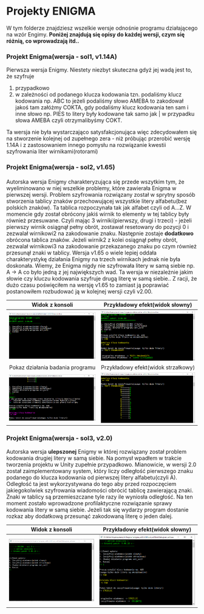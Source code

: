 # Projekty ENIGMA

W tym folderze znajdziesz wszelkie wersje odnośnie programu działającego na wzór Engimy.
__Poniżej znajdują się opisy do każdej wersji, czym się różnią, co wprowadzają itd..__

### Projekt Enigma(wersja - sol1, v1.14A) ###
Pierwsza wersja Enigmy. Niestety niezbyt skuteczna gdyż jej wadą jest to, że szyfruje
1) przypadkowo
2) w zależności od podanego klucza kodowania tzn. podaliśmy klucz kodowania np. ABC
to jeżeli podaliśmy słowo AMEBA to zakodował jakoś tam załóżmy COKTA, gdy podaliśmy
klucz kodowania ten sam i inne słowo np. PIES to litery były kodowane tak samo jak |
w przypadku słowa AMEBA czyli otrzymalibyśmy COKT.

Ta wersja nie była wystarczająco satysfakcjonująca więc zdecydowałem się na stworzenie
kolejnej od zupełnego zera - niż próbując przerobić wersję 1.14A i z zastosowaniem innego
pomysłu na rozwiązanie kwestii szyfrowania liter wirnikami(rotorami)

### Projekt Enigma(wersja - sol2, v1.65) ###
#### 
Autorska wersja Enigmy charakteryzująca się przede wszytkim tym, że wyeliminowano w 
niej wszelkie problemy, które zawierała Enigma w pierwszej wersji. Problem szyfrowania
rozwiązany został w sprytny sposób stworzenia tablicy znaków przechowującej wszystkie
litery alfabetu(bez polskich znaków). Ta tablica rozpoczynała tak jak alfabet czyli 
od A...Z. W momencie gdy został obrócony jakiś wirnik to elementy w tej tablicy były
również przesuwane. Czyli mając 3 wirniki(pierwszy, drugi i trzeci) - jeżeli pierwszy
wirnik osiągnął pełny obrót, zostawał resetowany do pozycji 0 i zezwalał wirnikowi2 na
zakodowanie znaku. Następnie zostaje __dodatkowo__ obrócona tablica znaków. Jeżeli wirnik2
z kolei osiągnął pełny obrót, zezwalał wirnikowi3 na zakodowanie przekazanego znaku po
czym również przesunął znaki w tablicy. Wersja v1.65 o wiele lepiej oddała charakterystykę
działania Enigmy na trzech wirnikach jednak nie była doskonała. Wiemy, że Enigma nigdy nie
szyfrowała litery w samą siebie np. A -> A co było jedną z jej największych wad. Ta wersja
w niezależnie jakim słowie czy kluczu kodowania szyfruje drugą literę w samą siebie.. Z 
racji, że dużo czasu poświęciłem na wersję v1.65 to zamiast ją poprawiać postanowiłem
rozbudować ją w kolejnej wersji czyli v2.00.


Widok z konsoli                                   |   Przykładowy efekt(widok słowny)
:------------------------------------------------:|:------------------------------------------------:
![error](https://github.com/trolit/Kryptosystemy/blob/master/images/enigma_menu.PNG) | ![error](https://github.com/trolit/Kryptosystemy/blob/master/images/enigma_szyfr01.PNG)
Pokaz działania badania programu                  |   Przykładowy efekt(widok strzałkowy)
![error](https://github.com/trolit/Kryptosystemy/blob/master/images/enigma_gif.gif) | ![error](https://github.com/trolit/Kryptosystemy/blob/master/images/enigma_szyfr02.PNG)


### Projekt Enigma(wersja - sol3, v2.0) ###
Autorska wersja __ulepszonej__ Enigmy w której rozwiązany został problem kodowania drugiej 
litery w samą siebie. Na pomysł wpadłem w trakcie tworzenia projektu w Unity zupełnie przypadkowo.
Mianowicie, w wersji 2.0 został zaimplementowany system, który liczy odległość pierwszego znaku
podanego do klucza kodowania od pierwszej litery alfabetu(czyli A). Odległość ta jest wykorzystywana
do tego aby przed rozpoczęciem jakiegokolwiek szyfrowania wiadomości obrócić tablicę zawierającą
znaki. Znaki w tablicy są przemieszczane tyle razy ile wyniosła odległość. Na ten moment zostało
wprowadzone profilaktyczne rozwiązanie sprawy kodowania litery w samą siebie. Jeżeli tak się 
wydarzy program dostanie rozkaz aby dodatkową przesunąć zakodowaną literę o jeden dalej.

Widok z konsoli                                   |   Przykładowy efekt(widok słowny)
:------------------------------------------------:|:------------------------------------------------:
![error](https://github.com/trolit/Kryptosystemy/blob/master/images/eni_sol3menu.PNG) | ![error](https://github.com/trolit/Kryptosystemy/blob/master/images/eni_sol3example1.PNG)